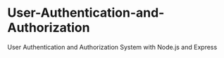 # User-Authentication-and-Authorization
User Authentication and Authorization System with Node.js and Express
